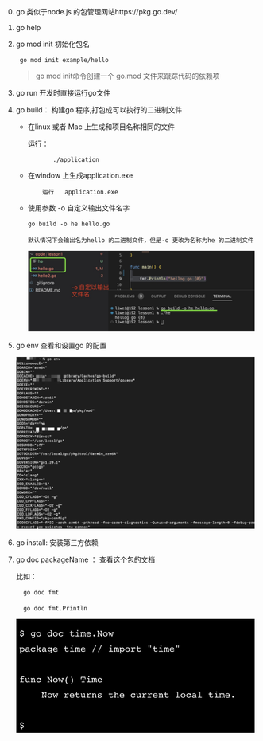 0. go 类似于node.js 的包管理网站https://pkg.go.dev/

1. go help

2. go mod init 初始化包名

        go mod init example/hello

   >go mod init命令创建一个 go.mod 文件来跟踪代码的依赖项

3. go run 开发时直接运行go文件

4. go build： 构建go 程序,打包成可以执行的二进制文件

   + 在linux 或者 Mac 上生成和项目名称相同的文件

        运行：

                ./application

   + 在window 上生成application.exe

             运行   application.exe
   
   + 使用参数 -o 自定义输出文件名字

         go build -o he hello.go

         默认情况下会输出名为hello 的二进制文件，但是-o 更改为名称为he 的二进制文件
   
      ![image](../assets/10.jpg)

5. go env 查看和设置go 的配置


   ![image](../assets/7.jpg)

6. go install: 安装第三方依赖

7. go doc packageName ： 查看这个包的文档

   比如：

         go doc fmt

         go doc fmt.Println

   ![image](../assets/8.jpg)
